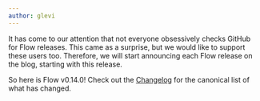 ```yaml
---
author: glevi
---
```


It has come to our attention that not everyone obsessively checks GitHub for Flow releases. This came as a surprise, but we would like to support these users too. Therefore, we will start announcing each Flow release on the blog, starting with this release.

So here is Flow v0.14.0! Check out the [Changelog](https://github.com/facebook/flow/blob/master/Changelog.md#v0140) for the canonical list of what has changed.

